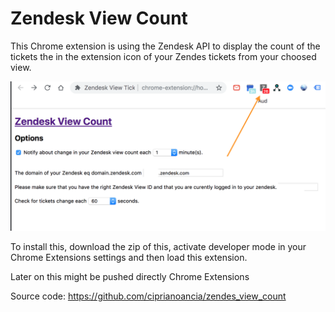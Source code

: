 # Zendesk View Count
This Chrome extension is using the Zendesk API to display the count of the tickets the in the extension icon of your Zendes tickets from your choosed view.


<img src="https://github.com/ciprianoancia/zendes_view_count/blob/master/How%20it%20works.png">


To install this, download the zip of this, activate developer mode in your Chrome Extensions settings and then load this extension.

Later on this might be pushed directly Chrome Extensions


Source code: https://github.com/ciprianoancia/zendes_view_count
